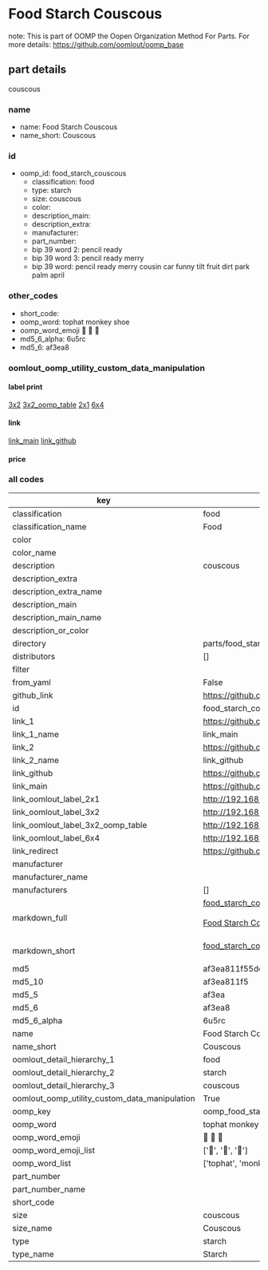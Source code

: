 # Food Starch Couscous  

note: This is part of OOMP the Oopen Organization Method For Parts. For more details: https://github.com/oomlout/oomp_base

##  part details
  



couscous



### name
* name: Food Starch Couscous
* name_short: Couscous
### id
* oomp_id: food_starch_couscous
  * classification: food
  * type: starch
  * size: couscous
  * color: 
  * description_main: 
  * description_extra: 
  * manufacturer: 
  * part_number: 
  * bip 39 word 2: pencil ready
  * bip 39 word 3: pencil ready merry
  * bip 39 word: pencil ready merry cousin car funny tilt fruit dirt park palm april

### other_codes
* short_code: 
* oomp_word: tophat monkey shoe
* oomp_word_emoji :tophat: :monkey: :shoe:
* md5_6_alpha: 6u5rc
* md5_6: af3ea8






### oomlout_oomp_utility_custom_data_manipulation
#### label print
[3x2](http://192.168.1.245:1112/?label=oomp%206u5rc)
[3x2_oomp_table](http://192.168.1.108:1112/?label=oomp%206u5rc)
[2x1](http://192.168.1.242:1112/?label=oomp%206u5rc)
[6x4](http://192.168.1.55:1112/?label=oomp%206u5rc)    

#### link

[link_main](https://github.com/oomlout/oomlout_oomp_version_1_messy/tree/main/parts/food_starch_couscous) [link_github](https://github.com/oomlout/oomlout_oomp_version_1_messy/tree/main/parts/food_starch_couscous)                             

#### price







### all codes 
| key | value |  
| --- | --- |  
| classification | food |  
| classification_name | Food |  
| color |  |  
| color_name |  |  
| description | couscous |  
| description_extra |  |  
| description_extra_name |  |  
| description_main |  |  
| description_main_name |  |  
| description_or_color |   |  
| directory | parts/food_starch_couscous |  
| distributors | [] |  
| filter |  |  
| from_yaml | False |  
| github_link | https://github.com/oomlout/oomlout_oomp_part_src/tree/main/parts/food_starch_couscous |  
| id | food_starch_couscous |  
| link_1 | https://github.com/oomlout/oomlout_oomp_version_1_messy/tree/main/parts/food_starch_couscous |  
| link_1_name | link_main |  
| link_2 | https://github.com/oomlout/oomlout_oomp_version_1_messy/tree/main/parts/food_starch_couscous |  
| link_2_name | link_github |  
| link_github | https://github.com/oomlout/oomlout_oomp_version_1_messy/tree/main/parts/food_starch_couscous |  
| link_main | https://github.com/oomlout/oomlout_oomp_version_1_messy/tree/main/parts/food_starch_couscous |  
| link_oomlout_label_2x1 | http://192.168.1.242:1112/?label=oomp%206u5rc |  
| link_oomlout_label_3x2 | http://192.168.1.245:1112/?label=oomp%206u5rc |  
| link_oomlout_label_3x2_oomp_table | http://192.168.1.108:1112/?label=oomp%206u5rc |  
| link_oomlout_label_6x4 | http://192.168.1.55:1112/?label=oomp%206u5rc |  
| link_redirect | https://github.com/oomlout/oomlout_oomp_version_1_messy/tree/main/parts/food_starch_couscous |  
| manufacturer |  |  
| manufacturer_name |  |  
| manufacturers | [] |  
| markdown_full | [food_starch_couscous](none)<br>[](none)<br>[Food Starch Couscous](none)<br><br> |  
| markdown_short | [food_starch_couscous](none)<br><br> |  
| md5 | af3ea811f55ddc4178912317176cb515 |  
| md5_10 | af3ea811f5 |  
| md5_5 | af3ea |  
| md5_6 | af3ea8 |  
| md5_6_alpha | 6u5rc |  
| name | Food Starch Couscous |  
| name_short | Couscous |  
| oomlout_detail_hierarchy_1 | food |  
| oomlout_detail_hierarchy_2 | starch |  
| oomlout_detail_hierarchy_3 | couscous |  
| oomlout_oomp_utility_custom_data_manipulation | True |  
| oomp_key | oomp_food_starch_couscous |  
| oomp_word | tophat monkey shoe |  
| oomp_word_emoji | :tophat: :monkey: :shoe: |  
| oomp_word_emoji_list | [':tophat:', ':monkey:', ':shoe:'] |  
| oomp_word_list | ['tophat', 'monkey', 'shoe'] |  
| part_number |  |  
| part_number_name |  |  
| short_code |  |  
| size | couscous |  
| size_name | Couscous |  
| type | starch |  
| type_name | Starch |  
